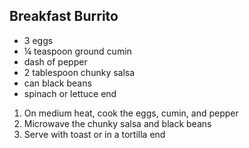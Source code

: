 ## Breakfast Burrito

- 3 eggs
- ¼ teaspoon ground cumin
- dash of pepper
- 2 tablespoon chunky salsa
- can black beans
- spinach or lettuce
end

1. On medium heat, cook the eggs, cumin, and pepper
2. Microwave the chunky salsa and black beans
3. Serve with toast or in a tortilla
end